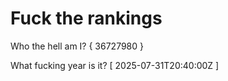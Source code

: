 # Fuck the rankings

Who the hell am I?
{ 36727980 }

What fucking year is it?
[ 2025-07-31T20:40:00Z ]
